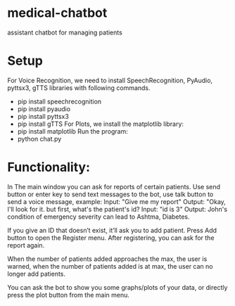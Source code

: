 # medical-chatbot
assistant chatbot for managing patients

# Setup
For Voice Recognition, we need to install SpeechRecognition,
PyAudio, pyttsx3, gTTS libraries with following commands.
- pip install speechrecognition
- pip install pyaudio
- pip install pyttsx3
- pip install gTTS
For Plots, we install the matplotlib library:
- pip install matplotlib
Run the program:
- python chat.py

# Functionality:
In The main window you can ask for reports of certain patients. Use send button or enter key to send text messages to the bot, use talk button to send
a voice message, example:
Input: "Give me my report" 
Output: "Okay, I'll look for it. but first, what's the patient's id? 
Input: "id is 3"
Output: John's condition of emergency severity can lead to Ashtma, Diabetes.

If you give an ID that doesn’t exist, it’ll ask you to add patient. Press Add button to open the Register menu. After registering, you can ask for the report again. 

When the number of patients added approaches the max, the user is warned, when the number of patients added is at max, the user can no longer add patients.

You can ask the bot to show you some graphs/plots of your data, or directly press the plot button from the main menu.


